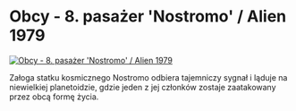Obcy - 8. pasażer 'Nostromo' / Alien 1979 
=============
[![Obcy - 8. pasażer 'Nostromo' / Alien 1979 ](http://vidos.pl/images/player.gif)](http://vidos.pl/obcy-8-pasazer-nostromo-alien-1979)

 Załoga statku kosmicznego Nostromo odbiera tajemniczy sygnał i ląduje na niewielkiej planetoidzie, gdzie jeden z jej członków zostaje zaatakowany przez obcą formę życia.

